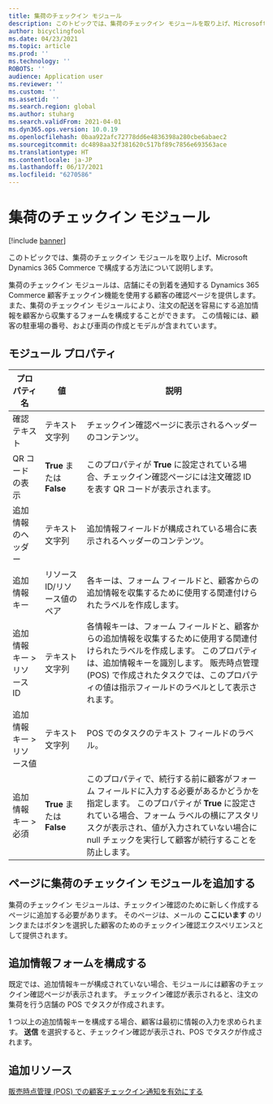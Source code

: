 ```yaml
---
title: 集荷のチェックイン モジュール
description: このトピックでは、集荷のチェックイン モジュールを取り上げ、Microsoft Dynamics 365 Commerce で構成する方法について説明します。
author: bicyclingfool
ms.date: 04/23/2021
ms.topic: article
ms.prod: ''
ms.technology: ''
ROBOTS: ''
audience: Application user
ms.reviewer: ''
ms.custom: ''
ms.assetid: ''
ms.search.region: global
ms.author: stuharg
ms.search.validFrom: 2021-04-01
ms.dyn365.ops.version: 10.0.19
ms.openlocfilehash: 0baa922afc72778dd6e4836398a280cbe6abaec2
ms.sourcegitcommit: dc4898aa32f381620c517bf89c7856e693563ace
ms.translationtype: HT
ms.contentlocale: ja-JP
ms.lasthandoff: 06/17/2021
ms.locfileid: "6270586"
---
```

# <a name="check-in-for-pickup-module"></a>集荷のチェックイン モジュール

[!include [banner](includes/banner.md)]

このトピックでは、集荷のチェックイン モジュールを取り上げ、Microsoft Dynamics 365 Commerce で構成する方法について説明します。

集荷のチェックイン モジュールは、店舗にその到着を通知する Dynamics 365 Commerce 顧客チェックイン機能を使用する顧客の確認ページを提供します。 また、集荷のチェックイン モジュールにより、注文の配送を容易にする追加情報を顧客から収集するフォームを構成することができます。 この情報には、顧客の駐車場の番号、および車両の作成とモデルが含まれています。 

## <a name="module-properties"></a>モジュール プロパティ

| プロパティ名 | 値 | 説明 |
|---------------|--------|-------------|
| 確認テキスト | テキスト文字列 | チェックイン確認ページに表示されるヘッダーのコンテンツ。 |
| QR コードの表示 | **True** または **False** | このプロパティが **True** に設定されている場合、チェックイン確認ページには注文確認 ID を表す QR コードが表示されます。 |
| 追加情報のヘッダー | テキスト文字列 | 追加情報フィールドが構成されている場合に表示されるヘッダーのコンテンツ。 |
| 追加情報キー | リソース ID/リソース値のペア | 各キーは、フォーム フィールドと、顧客からの追加情報を収集するために使用する関連付けられたラベルを作成します。 |
| 追加情報キー \> リソース ID | テキスト文字列 | 各情報キーは、フォーム フィールドと、顧客からの追加情報を収集するために使用する関連付けられたラベルを作成します。 このプロパティは、追加情報キーを識別します。 販売時点管理 (POS) で作成されたタスクでは、このプロパティの値は指示フィールドのラベルとして表示されます。 |
| 追加情報キー \> リソース値 | テキスト文字列 | POS でのタスクのテキスト フィールドのラベル。 |
| 追加情報キー \> 必須 | **True** または **False** | このプロパティで、続行する前に顧客がフォーム フィールドに入力する必要があるかどうかを指定します。 このプロパティが **True** に設定されている場合、フォーム ラベルの横にアスタリスクが表示され、値が入力されていない場合に null チェックを実行して顧客が続行することを防止します。 |

## <a name="add-the-check-in-for-pickup-module-to-a-page"></a>ページに集荷のチェックイン モジュールを追加する

集荷のチェックイン モジュールは、チェックイン確認のために新しく作成するページに追加する必要があります。 そのページは、メールの **ここにいます** のリンクまたはボタンを選択した顧客のためのチェックイン確認エクスペリエンスとして提供されます。 

## <a name="configure-the-additional-information-form"></a>追加情報フォームを構成する

既定では、追加情報キーが構成されていない場合、モジュールには顧客のチェックイン確認ページが表示されます。 チェックイン確認が表示されると、注文の集荷を行う店舗の POS でタスクが作成されます。

1 つ以上の追加情報キーを構成する場合、顧客は最初に情報の入力を求められます。 **送信** を選択すると、チェックイン確認が表示され、POS でタスクが作成されます。 

## <a name="additional-resources"></a>追加リソース

[販売時点管理 (POS) での顧客チェックイン通知を有効にする](enable-customer-check-in.md)
